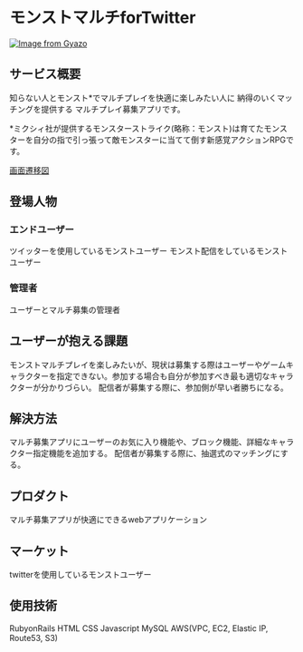 # モンストマルチforTwitter

[![Image from Gyazo](https://i.gyazo.com/917bc330f6b0daee10c2f933a565a3e7.png)](https://gyazo.com/917bc330f6b0daee10c2f933a565a3e7)
## サービス概要
知らない人とモンスト*でマルチプレイを快適に楽しみたい人に
納得のいくマッチングを提供する
マルチプレイ募集アプリです。

*ミクシィ社が提供するモンスターストライク(略称：モンスト)は育てたモンスターを自分の指で引っ張って敵モンスターに当てて倒す新感覚アクションRPGです。

[画面遷移図](https://xd.adobe.com/view/cf8d6620-bb2b-4b1f-5817-a464fc1ac21d-b9bc/)

## 登場人物
### エンドユーザー
ツイッターを使用しているモンストユーザー
モンスト配信をしているモンストユーザー

### 管理者
ユーザーとマルチ募集の管理者

## ユーザーが抱える課題
モンストマルチプレイを楽しみたいが、現状は募集する際はユーザーやゲームキャラクターを指定できない。参加する場合も自分が参加すべき最も適切なキャラクターが分かりづらい。
配信者が募集する際に、参加側が早い者勝ちになる。

## 解決方法
マルチ募集アプリにユーザーのお気に入り機能や、ブロック機能、詳細なキャラクター指定機能を追加する。
配信者が募集する際に、抽選式のマッチングにする。

## プロダクト
マルチ募集アプリが快適にできるwebアプリケーション

## マーケット
twitterを使用しているモンストユーザー

## 使用技術
RubyonRails HTML CSS Javascript MySQL AWS(VPC, EC2, Elastic IP, Route53, S3)
